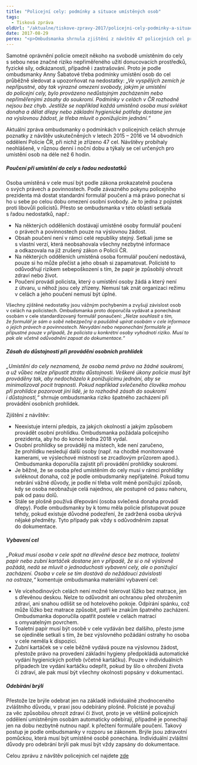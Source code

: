 ```yaml
---
title: "Policejní cely: podmínky a situace umístěných osob"
tags:
  - Tisková zpráva
oldUrl: "/aktualne/tiskove-zpravy-2017/policejni-cely-podminky-a-situace-umistenych-osob"
date: 2017-08-29
perex: "<p>Ombudsmanka shrnula zjištění z návštěv 47 policejních cel prováděných v letech 2015 a 2016. Setkala se s nedostatečným poučováním osob umístěných v celách i s nepřiměřeným zásahem do jejich práv, soukromí a důstojnosti. Většinu doporučení ombudsmanky policie akceptovala a pracuje na nápravě.</p>"
---
```


<!-- imported from the old website -->

<p>Samotné oprávnění policie omezit někoho na svobodě umístěním do cely s sebou nese značné riziko nepřiměřeného užití donucovacích prostředků, fyzické síly, odkázanosti, případně i zastrašování. Proto je podle ombudsmanky Anny Šabatové třeba podmínky umístění osob do cel průběžně sledovat a upozorňovat na nedostatky: <i>„Ve vyspělých zemích je nepřípustné, aby tak výrazné omezení svobody, jakým je umístění do policejní cely, bylo provázeno nedůstojným zacházením nebo nepřiměřenými zásahy do soukromí. Podmínky v celách v ČR rozhodně nejsou bez chyb. Jestliže se například každá umístěná osoba musí svlékat donaha a dělat dřepy nebo základní hygienické potřeby dostane jen na výslovnou žádost, je třeba mluvit o ponižujícím jednání.“</i></p> <p>Aktuální zpráva ombudsmanky o podmínkách v policejních celách shrnuje poznatky z návštěv uskutečněných v letech 2015 – 2016 ve 14 obvodních oddělení Policie ČR, při nichž je zřízeno 47 cel. Návštěvy probíhaly neohlášeně, v různou denní i noční dobu a týkaly se cel určených pro umístění osob na déle než 6 hodin. </p> <h5>Poučení při umístění do cely s řadou nedostatků</h5> <p>Osoba umístěná v cele musí být podle zákona prokazatelně poučena o svých právech a povinnostech. Podle závazného pokynu policejního prezidenta má dostat standardní formulář poučení a má právo ponechat si ho u sebe po celou dobu omezení osobní svobody. Je to jedna z pojistek proti libovůli policistů. Přesto se ombudsmanka v této oblasti setkala s řadou nedostatků, např.:</p><ul><li>Na některých odděleních dostávají umístěné osoby formulář poučení o právech a povinnostech pouze na výslovnou žádost.</li><li>Obsah poučení není v rámci celé republiky stejný. Setkali jsme se s vlastní verzí, která neobsahovala všechny nezbytné informace a odkazovala na již zrušený zákon o Policii ČR.</li><li>Na některých odděleních umístěná osoba formulář poučení nedostává, pouze si ho může přečíst a jeho obsah si zapamatovat. Policisté to odůvodňují rizikem sebepoškození s tím, že papír je způsobilý ohrozit zdraví nebo život.</li><li>Poučení provádí policista, který o umístění osoby žádá a který není z útvaru, u něhož jsou cely zřízeny. Nemusí tak znát organizaci režimu v celách a jeho poučení nemusí být úplné.</li></ul><p><span style="font-size: 12.8px;">Všechny zjištěné nedostatky jsou vážným pochybením a zvyšují závislost osob v celách na policistech. Ombudsmanka proto doporučila vydávat a ponechávat osobám v cele standardizovaný formulář ponaučení: <i>„Nelze souhlasit s tím, že formulář je sám o sobě nebezpečný a paušálně upírat osobám v cele informace o jejich právech a povinnostech. Nevydání nebo neponechání formuláře je přípustné pouze v případě, že policista u konkrétní osoby vyhodnotí riziko. Musí to pak ale včetně odůvodnění zapsat do dokumentace.“</i></span></p> <h5>Zásah do důstojnosti při provádění osobních prohlídek</h5> <p><i>„Umístění do cely neznamená, že osoba nemá právo na žádné soukromí, a už vůbec nelze připustit ztrátu důstojnosti. Veškeré úkony policie musí být prováděny tak, aby nedocházelo k ponižujícímu jednání, aby se minimalizoval pocit trapnosti. Pokud například svlečeného člověka mohou při prohlídce pozorovat jiní lidé, je to rozhodně zásah do soukromí i důstojnosti,“</i> shrnuje ombudsmanka riziko špatného zacházení při provádění osobních prohlídek.</p> <p>Zjištění z návštěv:</p><ul><li>Neexistuje interní předpis, za jakých okolností a jakým způsobem provádět osobní prohlídku. Ombudsmanka požádala policejního prezidenta, aby ho do konce ledna 2018 vydal.</li><li>Osobní prohlídky se provádějí na místech, kde není zaručeno, že prohlídku nesledují další osoby (např. na chodbě monitorované kamerami, ve výslechové místnosti se zrcadlovým průzorem apod.). Ombudsmanka doporučila zajistit při provádění prohlídky soukromí.</li><li>Je běžné, že se osoba před umístěním do cely musí v rámci prohlídky svléknout donaha, což je podle ombudsmanky nepřijatelné. Pokud tomu nebrání vážné důvody, je podle ní třeba volit méně ponižující způsob, kdy se osoba neobnažuje celá najednou, ale postupně od pasu nahoru, pak od pasu dolů.</li><li>Stále se plošně používá dřepování (osoba svlečená donaha provádí dřepy). Podle ombudsmanky by k tomu měla policie přistupovat pouze tehdy, pokud existuje důvodné podezření, že zadržená osoba ukrývá nějaké předměty. Tyto případy pak vždy s odůvodněním zapsat do dokumentace.</li></ul> <h5>Vybavení cel</h5> <p><i>„Pokud musí osoba v cele spát na dřevěné desce bez matrace, toaletní papír nebo zubní kartáček dostane jen v případě, že si o ně výslovně požádá, nedá se mluvit o jednoduchosti vybavení cely, ale o ponižující zacházení. Osoba v cele se tím dostává do nežádoucí závislosti na ostraze,“</i> komentuje ombudsmanka materiální vybavení cel:</p><ul><li>Ve vícehodinových celách není možné tolerovat lůžko bez matrace, jen s dřevěnou deskou. Nelze to odůvodnit ani ochranou před ohrožením zdraví, ani snahou odlišit se od hotelového pokoje. Odpírání spánku, což může lůžko bez matrace způsobit, patří ke znakům špatného zacházení. Ombudsmanka doporučila opatřit postele v celách matrací s omyvatelným povrchem.</li><li>Toaletní papír musí být osobě v cele vydáván bez dalšího, přesto jsme se ojediněle setkali s tím, že bez výslovného požádání ostrahy ho osoba v cele neměla k dispozici.</li><li>Zubní kartáček se v cele běžně vydává pouze na výslovnou žádost, přestože právo na provedení základní hygieny předpokládá automatické vydání hygienických potřeb (včetně kartáčku). Pouze v individuálních případech lze vydání kartáčku odepřít, pokud by šlo o ohrožení života či zdraví, ale pak musí být všechny okolnosti popsány v dokumentaci.</li></ul> <h5>Odebírání brýlí</h5> <p>Přestože lze brýle odebrat jen na základě individuálně zhodnoceného zvláštního důvodu, v praxi jsou odebírány plošně. Policisté je považují za věc způsobilou ohrozit zdraví či život, proto je ve většině policejních oddělení umístněným osobám automaticky odebírají, případně je ponechají jen na dobu nezbytně nutnou např. k přečtení formuláře poučení. Takový postup je podle ombudsmanky v rozporu se zákonem. Brýle jsou zdravotní pomůckou, která musí být umístěné osobě ponechána. Individuální zvláštní důvody pro odebrání brýlí pak musí být vždy zapsány do dokumentace.</p> <p>Celou zprávu z návštěv policejních cel najdete <a href="/uploads-import/ESO/22-2017-NZ_Souhrnna_zprava_Policejni_cely_2017_CZ.pdf" target="_blank">zde</a></p>
